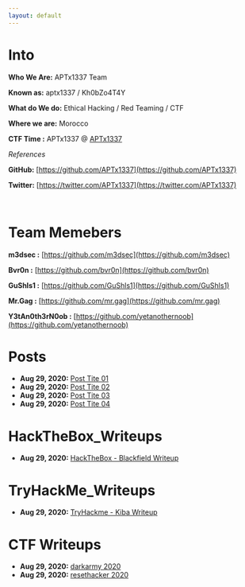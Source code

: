 ```yaml
---
layout: default
---
```


# Into

**Who We Are:** APTx1337 Team

**Known as:** aptx1337 / Kh0bZo4T4Y

**What do We do:** Ethical Hacking / Red Teaming / CTF

**Where we are:** Morocco

**CTF Time :** APTx1337 @ [APTx1337](https://ctftime.org/team/130689)

_References_

**GitHub:** [https://github.com/APTx1337](https://github.com/APTx1337)

**Twitter:** [https://twitter.com/APTx1337](https://twitter.com/APTx1337)

<br clear="left"/>


# Team Memebers

**m3dsec :** [https://github.com/m3dsec](https://github.com/m3dsec)

**Bvr0n :** [https://github.com/bvr0n](https://github.com/bvr0n)

**GuShls1 :** [https://github.com/GuShls1](https://github.com/GuShls1)

**Mr.Gag :** [https://github.com/mr.gag](https://github.com/mr.gag)

**Y3tAn0th3rN0ob :** [https://github.com/yetanothernoob](https://github.com/yetanothernoob)



# Posts

- **Aug 29, 2020:** [Post Tite 01](./posts/post01.md)
- **Aug 29, 2020:** [Post Tite 02](./posts/post02.md)
- **Aug 29, 2020:** [Post Tite 03](./posts/post03.md)
- **Aug 29, 2020:** [Post Tite 04](./posts/post04.md)




# HackTheBox_Writeups

- **Aug 29, 2020:** [HackTheBox - Blackfield Writeup](./posts/htb/blackfield.md)




# TryHackMe_Writeups

- **Aug 29, 2020:** [TryHackme - Kiba Writeup](./posts/thm/kiba.md)



# CTF Writeups

- **Aug 29, 2020:** [darkarmy 2020](./posts/ctf/darkarmy.md)
- **Aug 29, 2020:** [resethacker 2020](./posts/ctf/resethacker.md)

